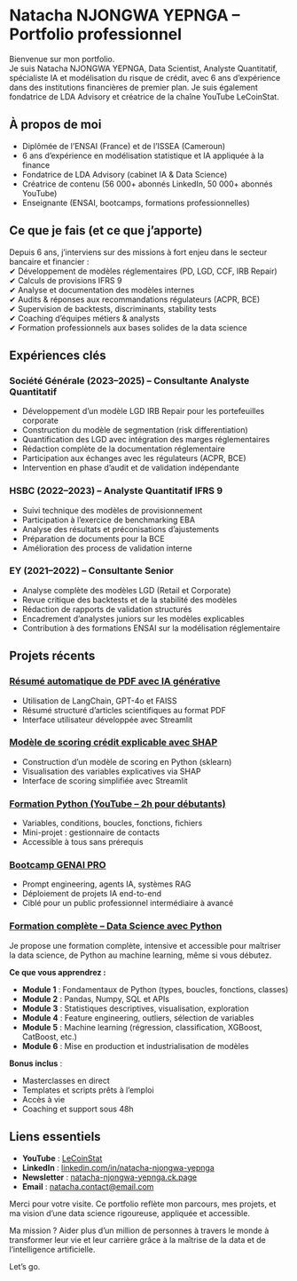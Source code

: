 # Natacha NJONGWA YEPNGA – Portfolio professionnel

Bienvenue sur mon portfolio.  
Je suis Natacha NJONGWA YEPNGA, Data Scientist, Analyste Quantitatif, spécialiste IA et modélisation du risque de crédit, avec 6 ans d’expérience dans des institutions financières de premier plan. Je suis également fondatrice de LDA Advisory et créatrice de la chaîne YouTube LeCoinStat.

## À propos de moi

- Diplômée de l’ENSAI (France) et de l’ISSEA (Cameroun)
- 6 ans d’expérience en modélisation statistique et IA appliquée à la finance
- Fondatrice de LDA Advisory (cabinet IA & Data Science)
- Créatrice de contenu (56 000+ abonnés LinkedIn, 50 000+ abonnés YouTube)
- Enseignante (ENSAI, bootcamps, formations professionnelles)



##  Ce que je fais (et ce que j’apporte)

Depuis 6 ans, j’interviens sur des missions à fort enjeu dans le secteur bancaire et financier :  
✔ Développement de modèles réglementaires (PD, LGD, CCF, IRB Repair)  
✔ Calculs de provisions IFRS 9  
✔ Analyse et documentation des modèles internes  
✔ Audits & réponses aux recommandations régulateurs (ACPR, BCE)  
✔ Supervision de backtests, discriminants, stability tests  
✔ Coaching d’équipes métiers & analysts  
✔ Formation professionnels aux bases solides de la data science


## Expériences clés

### Société Générale (2023–2025) – Consultante Analyste Quantitatif  
- Développement d’un modèle LGD IRB Repair pour les portefeuilles corporate  
- Construction du modèle de segmentation (risk differentiation)  
- Quantification des LGD avec intégration des marges réglementaires  
- Rédaction complète de la documentation réglementaire  
- Participation aux échanges avec les régulateurs (ACPR, BCE)  
- Intervention en phase d’audit et de validation indépendante

### HSBC (2022–2023) – Analyste Quantitatif IFRS 9  
- Suivi technique des modèles de provisionnement  
- Participation à l’exercice de benchmarking EBA  
- Analyse des résultats et préconisations d’ajustements  
- Préparation de documents pour la BCE  
- Amélioration des process de validation interne

### EY (2021–2022) – Consultante Senior  
- Analyse complète des modèles LGD (Retail et Corporate)  
- Revue critique des backtests et de la stabilité des modèles  
- Rédaction de rapports de validation structurés  
- Encadrement d’analystes juniors sur les modèles explicables  
- Contribution à des formations ENSAI sur la modélisation réglementaire



## Projets récents

### [Résumé automatique de PDF avec IA générative](https://github.com/natacha-njongwa-yepnga/pdf-summarizer-langchain)
- Utilisation de LangChain, GPT-4o et FAISS  
- Résumé structuré d’articles scientifiques au format PDF  
- Interface utilisateur développée avec Streamlit

### [Modèle de scoring crédit explicable avec SHAP](https://github.com/LeCoinStat/100JoursDeML)
- Construction d’un modèle de scoring en Python (sklearn)  
- Visualisation des variables explicatives via SHAP  
- Interface de scoring simplifiée avec Streamlit

### [Formation Python (YouTube – 2h pour débutants)](https://www.youtube.com/watch?v=1js3tX7Pw7c)
- Variables, conditions, boucles, fonctions, fichiers  
- Mini-projet : gestionnaire de contacts  
- Accessible à tous sans prérequis

### [Bootcamp GENAI PRO](https://natacha-njongwa-yepnga.mykajabi.com/Bootcamp-ia)
- Prompt engineering, agents IA, systèmes RAG  
- Déploiement de projets IA end-to-end  
- Ciblé pour un public professionnel intermédiaire à avancé

### [Formation complète – Data Science avec Python](https://natacha-njongwa-yepnga.mykajabi.com/data-science-passez-de-zero-a-heros)
Je propose une formation complète, intensive et accessible pour maîtriser la data science, de Python au machine learning, même si vous débutez.

**Ce que vous apprendrez :**

- **Module 1** : Fondamentaux de Python (types, boucles, fonctions, classes)
- **Module 2** : Pandas, Numpy, SQL et APIs
- **Module 3** : Statistiques descriptives, visualisation, exploration
- **Module 4** : Feature engineering, outliers, sélection de variables
- **Module 5** : Machine learning (régression, classification, XGBoost, CatBoost, etc.)
- **Module 6** : Mise en production et industrialisation de modèles

**Bonus inclus** :
- Masterclasses en direct
- Templates et scripts prêts à l’emploi
- Accès à vie
- Coaching et support sous 48h


## Liens essentiels

- **YouTube** : [LeCoinStat](https://www.youtube.com/c/LeCoinStat)
- **LinkedIn** : [linkedin.com/in/natacha-njongwa-yepnga](https://www.linkedin.com/in/natacha-njongwa-yepnga)
- **Newsletter** : [natacha-njongwa-yepnga.ck.page](https://natacha-njongwa-yepnga.ck.page)
- **Email** : natacha.contact@email.com


Merci pour votre visite.
Ce portfolio reflète mon parcours, mes projets, et ma vision d’une data science rigoureuse, appliquée et accessible.

Ma mission ?
Aider plus d’un million de personnes à travers le monde à transformer leur vie et leur carrière grâce à la maîtrise de la data et de l’intelligence artificielle.

Let’s go. 
